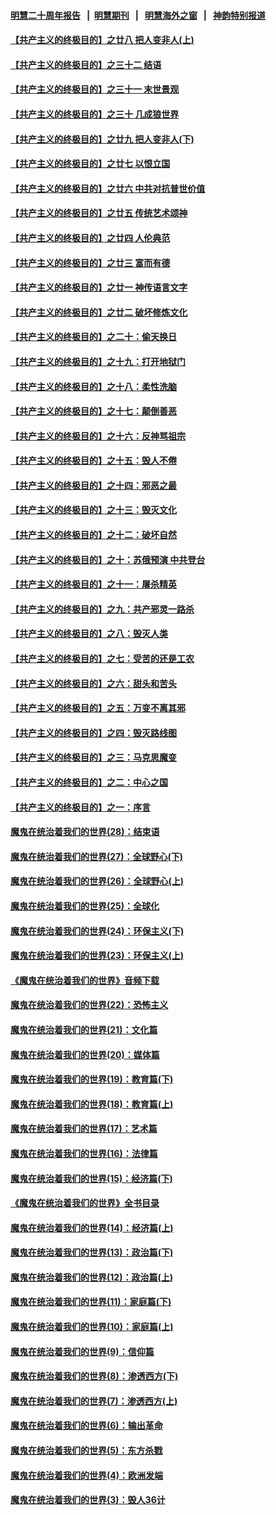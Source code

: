 #### [明慧二十周年报告](https://github.com/gfw-breaker/mh-reports/blob/master/README.md?t=07210521) &nbsp;&nbsp;|&nbsp;&nbsp;[明慧期刊](https://github.com/gfw-breaker/mh-qikan) &nbsp;&nbsp;|&nbsp;&nbsp; [明慧海外之窗](https://github.com/gfw-breaker/mh-news/blob/master/README.md?t=07210521) &nbsp;&nbsp;|&nbsp;&nbsp; [神韵特别报道](https://github.com/gfw-breaker/mh-news/blob/master/shenyun.md?t=07210521) 

#### [【共产主义的终极目的】之廿八 把人变非人(上)](../pages/nsc422/n11340492.md?t=07210521) 

#### [【共产主义的终极目的】之三十二 结语](../pages/nsc422/n11360535.md?t=07210521) 

#### [【共产主义的终极目的】之三十一 末世景观](../pages/nsc422/n11351129.md?t=07210521) 

#### [【共产主义的终极目的】之三十 几成狼世界](../pages/nsc422/n11348280.md?t=07210521) 

#### [【共产主义的终极目的】之廿九 把人变非人(下)](../pages/nsc422/n11344140.md?t=07210521) 

#### [【共产主义的终极目的】之廿七 以恨立国](../pages/nsc422/n11336944.md?t=07210521) 

#### [【共产主义的终极目的】之廿六 中共对抗普世价值](../pages/nsc422/n11324785.md?t=07210521) 

#### [【共产主义的终极目的】之廿五 传统艺术颂神](../pages/nsc422/n11296396.md?t=07210521) 

#### [【共产主义的终极目的】之廿四 人伦典范](../pages/nsc422/n11296397.md?t=07210521) 

#### [【共产主义的终极目的】之廿三 富而有德](../pages/nsc422/n11283598.md?t=07210521) 

#### [【共产主义的终极目的】之廿一 神传语言文字](../pages/nsc422/n11263265.md?t=07210521) 

#### [【共产主义的终极目的】之廿二 破坏修炼文化](../pages/nsc422/n11245728.md?t=07210521) 

#### [【共产主义的终极目的】之二十：偷天换日](../pages/nsc422/n11238846.md?t=07210521) 

#### [【共产主义的终极目的】之十九：打开地狱门](../pages/nsc422/n11206376.md?t=07210521) 

#### [【共产主义的终极目的】之十八：柔性洗脑](../pages/nsc422/n11199994.md?t=07210521) 

#### [【共产主义的终极目的】之十七：颠倒善恶](../pages/nsc422/n11179782.md?t=07210521) 

#### [【共产主义的终极目的】之十六：反神骂祖宗](../pages/nsc422/n11166798.md?t=07210521) 

#### [【共产主义的终极目的】之十五：毁人不倦](../pages/nsc422/n11166792.md?t=07210521) 

#### [【共产主义的终极目的】之十四：邪恶之最](../pages/nsc422/n11150249.md?t=07210521) 

#### [【共产主义的终极目的】之十三：毁灭文化](../pages/nsc422/n11135227.md?t=07210521) 

#### [【共产主义的终极目的】之十二：破坏自然](../pages/nsc422/n11135214.md?t=07210521) 

#### [【共产主义的终极目的】之十：苏俄预演 中共登台](../pages/nsc422/n11118424.md?t=07210521) 

#### [【共产主义的终极目的】之十一：屠杀精英](../pages/nsc422/n11118442.md?t=07210521) 

#### [【共产主义的终极目的】之九：共产邪灵一路杀](../pages/nsc422/n11114139.md?t=07210521) 

#### [【共产主义的终极目的】之八：毁灭人类](../pages/nsc422/n11108503.md?t=07210521) 

#### [【共产主义的终极目的】之七：受苦的还是工农](../pages/nsc422/n11101809.md?t=07210521) 

#### [【共产主义的终极目的】之六：甜头和苦头](../pages/nsc422/n11096971.md?t=07210521) 

#### [【共产主义的终极目的】之五：万变不离其邪](../pages/nsc422/n11091285.md?t=07210521) 

#### [【共产主义的终极目的】之四：毁灭路线图](../pages/nsc422/n11086284.md?t=07210521) 

#### [【共产主义的终极目的】之三：马克思魔变](../pages/nsc422/n11061941.md?t=07210521) 

#### [【共产主义的终极目的】之二：中心之国](../pages/nsc422/n11047728.md?t=07210521) 

#### [【共产主义的终极目的】之一：序言](../pages/nsc422/n11086077.md?t=07210521) 

#### [魔鬼在统治着我们的世界(28)：结束语](../pages/nsc422/n10936246.md?t=07210521) 

#### [魔鬼在统治着我们的世界(27)：全球野心(下)](../pages/nsc422/n10928319.md?t=07210521) 

#### [魔鬼在统治着我们的世界(26)：全球野心(上)](../pages/nsc422/n10900318.md?t=07210521) 

#### [魔鬼在统治着我们的世界(25)：全球化](../pages/nsc422/n10788205.md?t=07210521) 

#### [魔鬼在统治着我们的世界(24)：环保主义(下)](../pages/nsc422/n10695307.md?t=07210521) 

#### [魔鬼在统治着我们的世界(23)：环保主义(上)](../pages/nsc422/n10688613.md?t=07210521) 

#### [《魔鬼在统治着我们的世界》音频下载](../pages/nsc422/n10635553.md?t=07210521) 

#### [魔鬼在统治着我们的世界(22)：恐怖主义](../pages/nsc422/n10614727.md?t=07210521) 

#### [魔鬼在统治着我们的世界(21)：文化篇](../pages/nsc422/n10597706.md?t=07210521) 

#### [魔鬼在统治着我们的世界(20)：媒体篇](../pages/nsc422/n10586579.md?t=07210521) 

#### [魔鬼在统治着我们的世界(19)：教育篇(下)](../pages/nsc422/n10564808.md?t=07210521) 

#### [魔鬼在统治着我们的世界(18)：教育篇(上)](../pages/nsc422/n10526970.md?t=07210521) 

#### [魔鬼在统治着我们的世界(17)：艺术篇](../pages/nsc422/n10499093.md?t=07210521) 

#### [魔鬼在统治着我们的世界(16)：法律篇](../pages/nsc422/n10485969.md?t=07210521) 

#### [魔鬼在统治着我们的世界(15)：经济篇(下)](../pages/nsc422/n10469975.md?t=07210521) 

#### [《魔鬼在统治着我们的世界》全书目录](../pages/nsc422/n10464261.md?t=07210521) 

#### [魔鬼在统治着我们的世界(14)：经济篇(上)](../pages/nsc422/n10457370.md?t=07210521) 

#### [魔鬼在统治着我们的世界(13)：政治篇(下)](../pages/nsc422/n10448270.md?t=07210521) 

#### [魔鬼在统治着我们的世界(12)：政治篇(上)](../pages/nsc422/n10444576.md?t=07210521) 

#### [魔鬼在统治着我们的世界(11)：家庭篇(下)](../pages/nsc422/n10440961.md?t=07210521) 

#### [魔鬼在统治着我们的世界(10)：家庭篇(上)](../pages/nsc422/n10435448.md?t=07210521) 

#### [魔鬼在统治着我们的世界(9)：信仰篇](../pages/nsc422/n10432159.md?t=07210521) 

#### [魔鬼在统治着我们的世界(8)：渗透西方(下)](../pages/nsc422/n10429603.md?t=07210521) 

#### [魔鬼在统治着我们的世界(7)：渗透西方(上)](../pages/nsc422/n10426013.md?t=07210521) 

#### [魔鬼在统治着我们的世界(6)：输出革命](../pages/nsc422/n10421536.md?t=07210521) 

#### [魔鬼在统治着我们的世界(5)：东方杀戮](../pages/nsc422/n10417707.md?t=07210521) 

#### [魔鬼在统治着我们的世界(4)：欧洲发端](../pages/nsc422/n10414890.md?t=07210521) 

#### [魔鬼在统治着我们的世界(3)：毁人36计](../pages/nsc422/n10411583.md?t=07210521) 

